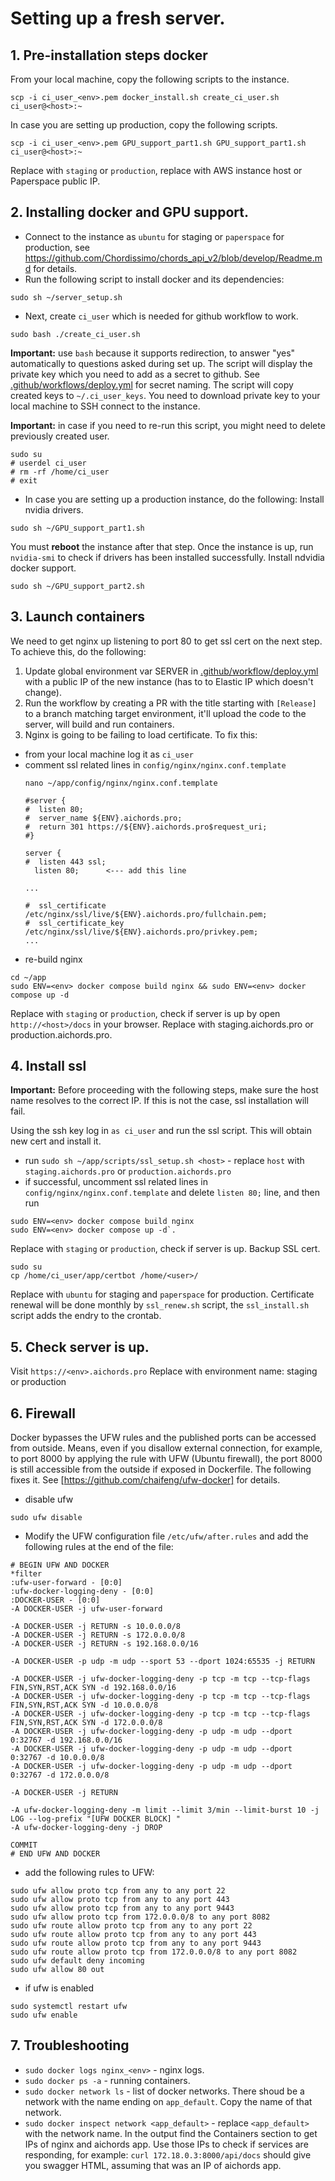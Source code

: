 # Setting up a fresh server.

## 1. Pre-installation steps docker 
From your local machine, copy the following scripts to the instance.
```
scp -i ci_user_<env>.pem docker_install.sh create_ci_user.sh ci_user@<host>:~
```
In case you are setting up production, copy the following scripts.
```
scp -i ci_user_<env>.pem GPU_support_part1.sh GPU_support_part1.sh ci_user@<host>:~
```
Replace <env> with `staging` or `production`, replace <host> with AWS instance host or Paperspace public IP.

## 2. Installing docker and GPU support.

* Connect to the instance as `ubuntu` for staging or `paperspace` for production, see https://github.com/Chordissimo/chords_api_v2/blob/develop/Readme.md for details.
* Run the following script to install docker and its dependencies:
```
sudo sh ~/server_setup.sh
```
* Next, create `ci_user` which is needed for github workflow to work.
```
sudo bash ./create_ci_user.sh
```
**Important:** use `bash` because it supports redirection, to answer "yes" automatically to questions asked during set up.
The script will display the private key which you need to add as a secret to github. See [.github/workflows/deploy.yml](https://github.com/Chordissimo/chords_api_v2/blob/docker-config/.github/workflows/deploy.yml) for secret naming.
The script will copy created keys to `~/.ci_user_keys`. You need to download private key to your local machine to SSH connect to the instance.

**Important:** in case if you need to re-run this script, you might need to delete previously created user.
```
sudo su
# userdel ci_user
# rm -rf /home/ci_user
# exit
```

* In case you are setting up a production instance, do the following:
Install nvidia drivers.
```
sudo sh ~/GPU_support_part1.sh
```
You must **reboot** the instance after that step.
Once the instance is up, run `nvidia-smi` to check if drivers has been installed successfully.
Install ndvidia docker support.
```
sudo sh ~/GPU_support_part2.sh
```

## 3. Launch containers
We need to get nginx up listening to port 80 to get ssl cert on the next step. 
To achieve this, do the following:
1. Update global environment var SERVER in [.github/workflow/deploy.yml](https://github.com/Chordissimo/chords_api_v2/blob/docker-config/.github/workflows/deploy.yml) with a public IP of the new instance (has to to Elastic IP which doesn't change).
2. Run the workflow by creating a PR with the title starting with `[Release]` to a branch matching target environment, it'll upload the code to the server, will build and run containers.
3. Nginx is going to be failing to load certificate. To fix this: 
* from your local machine log it as `ci_user`
* comment ssl related lines in `config/nginx/nginx.conf.template`
  ```
  nano ~/app/config/nginx/nginx.conf.template
  
  #server {
  #  listen 80;
  #  server_name ${ENV}.aichords.pro;
  #  return 301 https://${ENV}.aichords.pro$request_uri;
  #}

  server {
  #  listen 443 ssl;
    listen 80;   	<--- add this line
  
  ...

  #  ssl_certificate /etc/nginx/ssl/live/${ENV}.aichords.pro/fullchain.pem;
  #  ssl_certificate_key /etc/nginx/ssl/live/${ENV}.aichords.pro/privkey.pem;
  ...
  ```
* re-build nginx
```
cd ~/app
sudo ENV=<env> docker compose build nginx && sudo ENV=<env> docker compose up -d
```
Replace <env> with `staging` or `production`, check if server is up by open `http://<host>/docs` in your browser. Replace <host> with staging.aichords.pro or production.aichords.pro.
 
## 4. Install ssl
**Important:** Before proceeding with the following steps, make sure the host name resolves to the correct IP. If this is not the case, ssl installation will fail.

Using the ssh key log in `as ci_user` and run the ssl script. This will obtain new cert and install it.
* run `sudo sh ~/app/scripts/ssl_setup.sh <host>` - replace `host` with  `staging.aichords.pro` or `production.aichords.pro`
* if successful, uncomment ssl related lines in `config/nginx/nginx.conf.template` and delete `listen 80;` line, and then run
```
sudo ENV=<env> docker compose build nginx
sudo ENV=<env> docker compose up -d`.
```
Replace <env> with `staging` or `production`, check if server is up.
Backup SSL cert.
```
sudo su 
cp /home/ci_user/app/certbot /home/<user>/
```
Replace <user> with `ubuntu` for staging and `paperspace` for production.
Certificate renewal will be done monthly by `ssl_renew.sh` script, the `ssl_install.sh` script adds the endry to the crontab.

## 5. Check server is up.
Visit `https://<env>.aichords.pro`
Replace <env> with environment name: staging or production

## 6. Firewall
Docker bypasses the UFW rules and the published ports can be accessed from outside. Means, even if you disallow external connection, for example, to port 8000 by applying the rule with UFW (Ubuntu firewall), the port 8000 is still accessible from the outside if exposed in Dockerfile. The following fixes it. See [https://github.com/chaifeng/ufw-docker] for details.

* disable ufw
```
sudo ufw disable
```

* Modify the UFW configuration file `/etc/ufw/after.rules` and add the following rules at the end of the file:
```
# BEGIN UFW AND DOCKER
*filter
:ufw-user-forward - [0:0]
:ufw-docker-logging-deny - [0:0]
:DOCKER-USER - [0:0]
-A DOCKER-USER -j ufw-user-forward

-A DOCKER-USER -j RETURN -s 10.0.0.0/8
-A DOCKER-USER -j RETURN -s 172.0.0.0/8
-A DOCKER-USER -j RETURN -s 192.168.0.0/16

-A DOCKER-USER -p udp -m udp --sport 53 --dport 1024:65535 -j RETURN

-A DOCKER-USER -j ufw-docker-logging-deny -p tcp -m tcp --tcp-flags FIN,SYN,RST,ACK SYN -d 192.168.0.0/16
-A DOCKER-USER -j ufw-docker-logging-deny -p tcp -m tcp --tcp-flags FIN,SYN,RST,ACK SYN -d 10.0.0.0/8
-A DOCKER-USER -j ufw-docker-logging-deny -p tcp -m tcp --tcp-flags FIN,SYN,RST,ACK SYN -d 172.0.0.0/8
-A DOCKER-USER -j ufw-docker-logging-deny -p udp -m udp --dport 0:32767 -d 192.168.0.0/16
-A DOCKER-USER -j ufw-docker-logging-deny -p udp -m udp --dport 0:32767 -d 10.0.0.0/8
-A DOCKER-USER -j ufw-docker-logging-deny -p udp -m udp --dport 0:32767 -d 172.0.0.0/8

-A DOCKER-USER -j RETURN

-A ufw-docker-logging-deny -m limit --limit 3/min --limit-burst 10 -j LOG --log-prefix "[UFW DOCKER BLOCK] "
-A ufw-docker-logging-deny -j DROP

COMMIT
# END UFW AND DOCKER
```
* add the following rules to UFW:
```
sudo ufw allow proto tcp from any to any port 22
sudo ufw allow proto tcp from any to any port 443
sudo ufw allow proto tcp from any to any port 9443
sudo ufw allow proto tcp from 172.0.0.0/8 to any port 8082
sudo ufw route allow proto tcp from any to any port 22
sudo ufw route allow proto tcp from any to any port 443
sudo ufw route allow proto tcp from any to any port 9443
sudo ufw route allow proto tcp from 172.0.0.0/8 to any port 8082
sudo ufw default deny incoming
sudo ufw allow 80 out 
```

* if ufw is enabled
```
sudo systemctl restart ufw
sudo ufw enable
```

## 7. Troubleshooting
* `sudo docker logs nginx_<env>` - nginx logs.
* `sudo docker ps -a` - running containers.
* `sudo docker network ls` - list of docker networks. There shoud be a network with the name ending on `app_default`. Copy the name of that network.
* `sudo docker inspect network <app_default>` - replace `<app_default>` with the network name. In the output find the Containers section to get IPs of nginx and aichords app. Use those IPs to check if services are responding, for example: `curl 172.18.0.3:8000/api/docs` should give you swagger HTML, assuming that was an IP of aichords app.  


